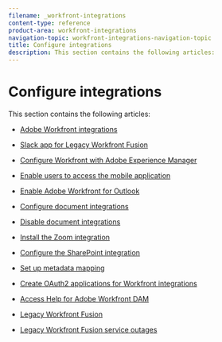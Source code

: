 ```yaml
---
filename: _workfront-integrations
content-type: reference
product-area: workfront-integrations
navigation-topic: workfront-integrations-navigation-topic
title: Configure integrations
description: This section contains the following articles:
---
```


# Configure integrations

This section contains the following articles:

* [Adobe Workfront integrations](../../administration-and-setup/configure-integrations/workfront-integrations-1.md) 
* [Slack app for Legacy Workfront Fusion](../../administration-and-setup/configure-integrations/legacy-fusion-slack-app.md) 
* [Configure Workfront with Adobe Experience Manager](../../administration-and-setup/configure-integrations/configure-workfront-aem.md) 
* [Enable users to access the mobile application](../../administration-and-setup/configure-integrations/enable-users-access-mobile-app.md) 
* [Enable Adobe Workfront for Outlook](../../administration-and-setup/configure-integrations/enable-workfront-for-outlook.md) 
* [Configure document integrations](../../administration-and-setup/configure-integrations/configure-document-integrations.md) 
* [Disable document integrations](../../administration-and-setup/configure-integrations/disable-document-integrations.md) 
* [Install the Zoom integration](../../administration-and-setup/configure-integrations/enable-zoom-integration.md) 
* [Configure the SharePoint integration](../../administration-and-setup/configure-integrations/configure-sharepoint-integration.md) 
* [Set up metadata mapping](../../administration-and-setup/configure-integrations/set-up-metadata-mapping.md) 
* [Create OAuth2 applications for Workfront integrations](../../administration-and-setup/configure-integrations/create-oauth-application.md)

  <!--
  <li data-mc-conditions="QuicksilverOrClassic.Draft mode"><a href="../../administration-and-setup/configure-integrations/manage-custom-oauth2-apps.md" class="MCXref xref" xrefformat="{para}">View and manage custom OAuth2 applications</a> </li>
  -->

* [Access Help for Adobe Workfront DAM](../../administration-and-setup/configure-integrations/access-help-workfront-dam.md) 
* [Legacy Workfront Fusion](../../administration-and-setup/configure-integrations/legacy-workfront-fusion.md) 
* [Legacy Workfront Fusion service outages](../../administration-and-setup/configure-integrations/legacy-fusion-service-outages.md)

